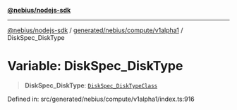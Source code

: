 [**@nebius/nodejs-sdk**](../../../../../README.md)

---

[@nebius/nodejs-sdk](../../../../../README.md) / [generated/nebius/compute/v1alpha1](../README.md) / DiskSpec_DiskType

# Variable: DiskSpec_DiskType

> **DiskSpec_DiskType**: [`DiskSpec_DiskTypeClass`](../type-aliases/DiskSpec_DiskTypeClass.md)

Defined in: src/generated/nebius/compute/v1alpha1/index.ts:916
